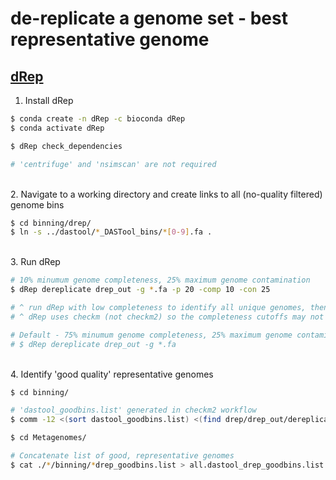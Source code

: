 # de-replicate a genome set - best representative genome

## [dRep](https://github.com/MrOlm/drep)

1. Install dRep

```bash
$ conda create -n dRep -c bioconda dRep
$ conda activate dRep

$ dRep check_dependencies

# 'centrifuge' and 'nsimscan' are not required
```

\
2. Navigate to a working directory and create links to all (no-quality filtered) genome bins

```bash
$ cd binning/drep/
$ ln -s ../dastool/*_DASTool_bins/*[0-9].fa .
```

\
3. Run dRep 

```bash
# 10% minumum genome completeness, 25% maximum genome contamination
$ dRep dereplicate drep_out -g *.fa -p 20 -comp 10 -con 25

# ^ run dRep with low completeness to identify all unique genomes, then filter by completeness and contamination to identify good quality bins.
# ^ dRep uses checkm (not checkm2) so the completeness cutoffs may not capture diversity of minimal-genomes CPR and DPANN

# Default - 75% minumum genome completeness, 25% maximum genome contamination
# $ dRep dereplicate drep_out -g *.fa
```


\
4. Identify 'good quality' representative genomes

```bash
$ cd binning/

# 'dastool_goodbins.list' generated in checkm2 workflow
$ comm -12 <(sort dastool_goodbins.list) <(find drep/drep_out/dereplicated_genomes/ -name "*.fa" -exec basename {} \; | sort) > dastool_drep_goodbins.list

$ cd Metagenomes/

# Concatenate list of good, representative genomes
$ cat ./*/binning/*drep_goodbins.list > all.dastool_drep_goodbins.list
```



